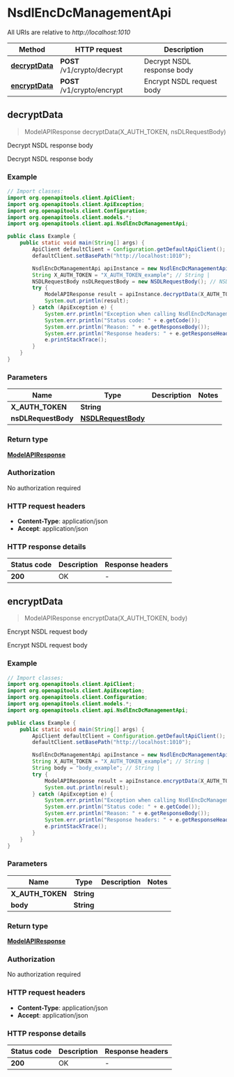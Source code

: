 # NsdlEncDcManagementApi

All URIs are relative to *http://localhost:1010*

| Method | HTTP request | Description |
|------------- | ------------- | -------------|
| [**decryptData**](NsdlEncDcManagementApi.md#decryptData) | **POST** /v1/crypto/decrypt | Decrypt NSDL response body |
| [**encryptData**](NsdlEncDcManagementApi.md#encryptData) | **POST** /v1/crypto/encrypt | Encrypt NSDL request body |



## decryptData

> ModelAPIResponse decryptData(X_AUTH_TOKEN, nsDLRequestBody)

Decrypt NSDL response body

Decrypt NSDL response body

### Example

```java
// Import classes:
import org.openapitools.client.ApiClient;
import org.openapitools.client.ApiException;
import org.openapitools.client.Configuration;
import org.openapitools.client.models.*;
import org.openapitools.client.api.NsdlEncDcManagementApi;

public class Example {
    public static void main(String[] args) {
        ApiClient defaultClient = Configuration.getDefaultApiClient();
        defaultClient.setBasePath("http://localhost:1010");

        NsdlEncDcManagementApi apiInstance = new NsdlEncDcManagementApi(defaultClient);
        String X_AUTH_TOKEN = "X_AUTH_TOKEN_example"; // String | 
        NSDLRequestBody nsDLRequestBody = new NSDLRequestBody(); // NSDLRequestBody | 
        try {
            ModelAPIResponse result = apiInstance.decryptData(X_AUTH_TOKEN, nsDLRequestBody);
            System.out.println(result);
        } catch (ApiException e) {
            System.err.println("Exception when calling NsdlEncDcManagementApi#decryptData");
            System.err.println("Status code: " + e.getCode());
            System.err.println("Reason: " + e.getResponseBody());
            System.err.println("Response headers: " + e.getResponseHeaders());
            e.printStackTrace();
        }
    }
}
```

### Parameters


| Name | Type | Description  | Notes |
|------------- | ------------- | ------------- | -------------|
| **X_AUTH_TOKEN** | **String**|  | |
| **nsDLRequestBody** | [**NSDLRequestBody**](NSDLRequestBody.md)|  | |

### Return type

[**ModelAPIResponse**](ModelAPIResponse.md)

### Authorization

No authorization required

### HTTP request headers

- **Content-Type**: application/json
- **Accept**: application/json


### HTTP response details
| Status code | Description | Response headers |
|-------------|-------------|------------------|
| **200** | OK |  -  |


## encryptData

> ModelAPIResponse encryptData(X_AUTH_TOKEN, body)

Encrypt NSDL request body

Encrypt NSDL request body

### Example

```java
// Import classes:
import org.openapitools.client.ApiClient;
import org.openapitools.client.ApiException;
import org.openapitools.client.Configuration;
import org.openapitools.client.models.*;
import org.openapitools.client.api.NsdlEncDcManagementApi;

public class Example {
    public static void main(String[] args) {
        ApiClient defaultClient = Configuration.getDefaultApiClient();
        defaultClient.setBasePath("http://localhost:1010");

        NsdlEncDcManagementApi apiInstance = new NsdlEncDcManagementApi(defaultClient);
        String X_AUTH_TOKEN = "X_AUTH_TOKEN_example"; // String | 
        String body = "body_example"; // String | 
        try {
            ModelAPIResponse result = apiInstance.encryptData(X_AUTH_TOKEN, body);
            System.out.println(result);
        } catch (ApiException e) {
            System.err.println("Exception when calling NsdlEncDcManagementApi#encryptData");
            System.err.println("Status code: " + e.getCode());
            System.err.println("Reason: " + e.getResponseBody());
            System.err.println("Response headers: " + e.getResponseHeaders());
            e.printStackTrace();
        }
    }
}
```

### Parameters


| Name | Type | Description  | Notes |
|------------- | ------------- | ------------- | -------------|
| **X_AUTH_TOKEN** | **String**|  | |
| **body** | **String**|  | |

### Return type

[**ModelAPIResponse**](ModelAPIResponse.md)

### Authorization

No authorization required

### HTTP request headers

- **Content-Type**: application/json
- **Accept**: application/json


### HTTP response details
| Status code | Description | Response headers |
|-------------|-------------|------------------|
| **200** | OK |  -  |

